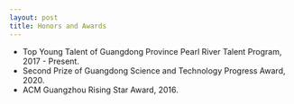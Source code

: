 ```yaml
---
layout: post
title: Honors and Awards
---
```


<ul>
<li><t1><span>Top Young Talent of Guangdong Province Pearl River Talent Program, 2017 - Present.</span></t1></li>
<li><t1><span>Second Prize of Guangdong Science and Technology Progress Award, 2020.</span></t1></li>
<li><t1><span>ACM Guangzhou Rising Star Award, 2016.</span></t1></li>
</ul>
